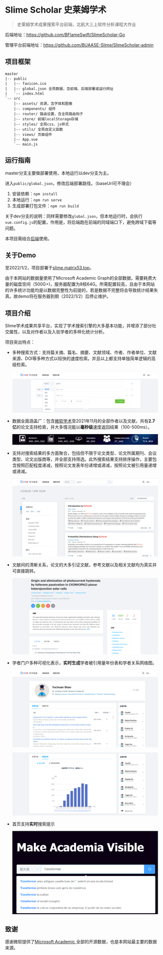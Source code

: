 # Slime Scholar 史莱姆学术

> 史莱姆学术成果搜索平台前端，北航大三上软件分析课程大作业

后端地址：https://github.com/BFlameSwift/SlimeScholar-Go

管理平台前端地址：https://github.com/BUAASE-Slime/SlimeScholar-admin

## 项目框架

```tree
master
|-- public
|	|-- favicon.ico
|	|-- global.json	全局数据，含前端、后端部署或运行网址
|	`-- index.html
`-- src
	|-- assets/ 资源，含字体和图像
	|-- components/ 组件
	|-- router/ 路由设置，含全局路由钩子
	|-- store/ 前端localStorage存储
	|-- styles/ 全局css、js样式
	|-- utils/ 全局自定义函数
	|-- views/ 页面组件
	|-- App.vue
	`-- main.js
```

## 运行指南

master分支主要做部署使用，本地运行以dev分支为主。

进入`public/global.json`，修改后端部署路径。（baseUrl可不理会）

1. 安装依赖：`npm install`
2. 本地运行：`npm run serve`
3. 生成部署打包文件：`npm run build`

关于dev分支的说明：同样需要修改`global.json`，但本地运行时，会执行`vue.config.js`的配置，作用是，将后端跑在前端的同域端口下，避免跨域下载等问题。

本项目需结合[后端](https://github.com/BFlameSwift/SlimeScholar-Go)使用。

## 关于Demo

至2022/1/2，项目部署于[slime.matrix53.top](https://slime.matrix53.top/)。

由于本网站的数据量使用了Microsoft Academic Graph的全部数据，需要耗费大量的磁盘空间（500G+)，服务器配置为8核64G。所需配置较高，且由于本网站的许多统计功能均是以数据完整性为前提的，若是数据不完整将会导致统计结果失真。故demo将在服务器到期（2022/1/2）后停止维护。

## 项目介绍

Slime学术成果共享平台，实现了学术搜索引擎的大多基本功能，并增添了部分社交属性，以及对作者以及入驻学者的多样化统计分析。

项目突出特点：

- 多种搜索方式：支持篇关摘、篇名、摘要、文献领域、作者、作者单位、文献来源、DOI等多种方式以较快的速度检索。并且以上都支持单独简单逻辑的高级检索。

  ![image-20211226174851693](img/image-20211226174851693.png)

- 数据全面涵盖广：包含[微软学术](https://academic.microsoft.com/home)至2021年11月的全部作者以及文献，共有**2.7亿**的论文支持检索，并大多情况能以**毫秒级**速度返回结果（100-500ms）。

  ![image-20211226174937927](img/image-20211226174937927.png)

- 支持对搜索结果的多方面聚合，包括但不限于论文类型、论文所属期刊、会议类型、论文出版商等，并全部支持筛选。此外搜索结果支持排序操作，主要包含按照匹配程度递减，按照论文发表年份递增或递减，按照论文被引用量递增或递减。

  ![image-20211226175020581](img/image-20211226175020581.png)

- 文献间的清晰关系，论文的大多引证文献，参考文献以及相关文献均为真实并可直接跳转。

  ![image-20211226175118879](img/image-20211226175118879.png)

- 学者门户多种可视化表示，**实时生成**学者被引用量年份表和学者关系网络图。

  ![image-20211226175230685](img/image-20211226175230685.png)

  ![image-20211226175250823](img/image-20211226175250823.png)

- 首页支持**实时**搜索提示

  ![image-20211226134022213](img/image-20211226134022213.png)

## 致谢

感谢微软提供了[Microsoft Academic ](https://academic.microsoft.com/)全部的开源数据，也是本网站最主要的数据来源。
